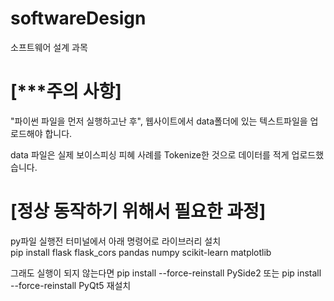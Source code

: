 # softwareDesign
소프트웨어 설계 과목


# [***주의 사항]
"파이썬 파일을 먼저 실행하고난 후", 웹사이트에서 data폴더에 있는 텍스트파일을 업로드해야 합니다.

data 파일은 실제 보이스피싱 피혜 사례를 Tokenize한 것으로 데이터를 적게 업로드했습니다.


# [정상 동작하기 위해서 필요한 과정]

py파일 실행전 터미널에서 아래 명령어로 라이브러리 설치   
pip install flask flask_cors pandas numpy scikit-learn matplotlib



그래도 실행이 되지 않는다면
pip install --force-reinstall PySide2
또는
pip install --force-reinstall PyQt5
재설치


